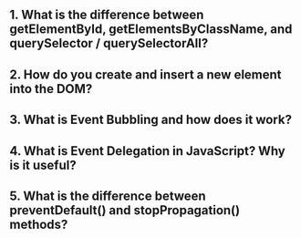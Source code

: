 ## 1. What is the difference between **getElementById, getElementsByClassName, and querySelector / querySelectorAll**?
## 2. How do you **create and insert a new element into the DOM**?
## 3. What is **Event Bubbling** and how does it work?
## 4. What is **Event Delegation** in JavaScript? Why is it useful?
## 5. What is the difference between **preventDefault() and stopPropagation()** methods?
